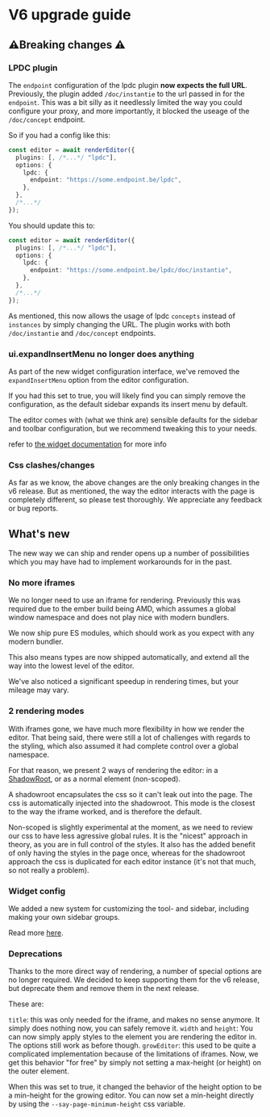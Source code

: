 # V6 upgrade guide

## ⚠️Breaking changes ⚠️

### LPDC plugin

The `endpoint` configuration of the lpdc plugin **now expects the full URL**.
Previously, the plugin added `/doc/instantie` to the url passed in for the
`endpoint`. This was a bit silly as it needlessly limited the way you could
configure your proxy, and more importantly, it blocked the useage of the
`/doc/concept` endpoint.

So if you had a config like this:

```ts
const editor = await renderEditor({
  plugins: [, /*...*/ "lpdc"],
  options: {
    lpdc: {
      endpoint: "https://some.endpoint.be/lpdc",
    },
  },
  /*...*/
});
```

You should update this to:

```ts
const editor = await renderEditor({
  plugins: [, /*...*/ "lpdc"],
  options: {
    lpdc: {
      endpoint: "https://some.endpoint.be/lpdc/doc/instantie",
    },
  },
  /*...*/
});
```

As mentioned, this now allows the usage of lpdc `concepts` instead of
`instances` by simply changing the URL. The plugin works with both
`/doc/instantie` and `/doc/concept` endpoints.

### ui.expandInsertMenu no longer does anything

As part of the new widget configuration interface, we've removed the
`expandInsertMenu` option from the editor configuration.

If you had this set to true, you will likely find you can simply remove the
configuration, as the default sidebar expands its insert menu by default.

The editor comes with (what we think are) sensible defaults for the sidebar and toolbar
configuration, but we recommend tweaking this to your needs.

refer to [the widget documentation](./widgets.md) for more info


### Css clashes/changes

As far as we know, the above changes are the only
breaking changes in the v6 release. But as mentioned, the way the editor
interacts with the page is completely different, so please test thoroughly.
We appreciate any feedback or bug reports.

## What's new

The new way we can ship and render opens up a number of possibilities which
you may have had to implement workarounds for in the past.

### No more iframes

We no longer need to use an iframe for rendering. Previously this was required due to the ember build being AMD, which assumes a global window namespace and does not play nice with modern bundlers.

We now ship pure ES modules, which should work as you expect with any modern
bundler.

This also means types are now shipped automatically, and extend all the way into the lowest level of the editor.

We've also noticed a significant speedup in rendering times, but your mileage
may vary.

### 2 rendering modes

With iframes gone, we have much more flexibility in how we render the editor. That being said, there were still a lot of challenges with regards to the styling, which also assumed it had complete control over a global namespace.

For that reason, we present 2 ways of rendering the editor: in a [ShadowRoot](https://developer.mozilla.org/en-US/docs/Web/API/ShadowRoot), or as a normal element (non-scoped).

A shadowroot encapsulates the css so it can't leak out into the page. The css is automatically injected into the shadowroot. This mode is the closest to the way the iframe worked, and is therefore the default.

Non-scoped is slightly experimental at the moment, as we need to review our css to have less agressive global rules.
It is the "nicest" approach in theory, as you are in full control of the styles.
It also has the added benefit of only having the styles in the page once, whereas for the shadowroot approach the css is duplicated for each editor instance (it's not that much, so not really a problem).

### Widget config

We added a new system for customizing the tool- and sidebar, including
making your own sidebar groups.

Read more [here](./widgets.md).

### Deprecations

Thanks to the more direct way of rendering, a number of special options are no
longer required. We decided to keep supporting them for the v6 release, but
deprecate them and remove them in the next release. 

These are:

`title`: this was only needed for the iframe, and makes no sense anymore. It
simply does nothing now, you can safely remove it.
`width` and `height`: You can now simply apply styles to the element you are
rendering the editor in. The options still work as before though.
`growEditor`: this used to be quite a complicated implementation because of the
limitations of iframes. Now, we get this behavior "for free" by simply not
setting a max-height (or height) on the outer element. 

When this was set to true, it changed the behavior of the height option to be a
min-height for the growing editor. You can now set a min-height directly by
using the `--say-page-minimum-height` css variable.


